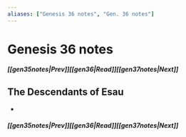 ```yaml
---
aliases: ["Genesis 36 notes", "Gen. 36 notes"]
---
```

# Genesis 36 notes
##### <span class=arrow-left></span>[[gen35notes|Prev]]<span class=navigation-separator></span>[[gen36|Read]]<span class=navigation-separator></span>[[gen37notes|Next]]<span class=arrow-right></span>
## The Descendants of Esau
- 
##### <span class=arrow-left></span>[[gen35notes|Prev]]<span class=navigation-separator></span>[[gen36|Read]]<span class=navigation-separator></span>[[gen37notes|Next]]<span class=arrow-right></span>